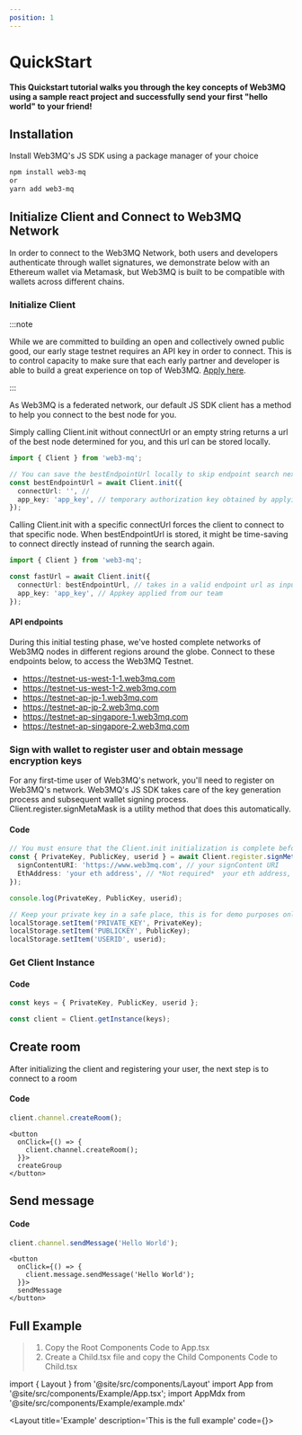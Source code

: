 ```yaml
---
position: 1
---
```


# QuickStart

**This Quickstart tutorial walks you through the key concepts of Web3MQ using a sample react project and successfully send your first "hello world" to your friend!**

## Installation

Install Web3MQ's JS SDK using a package manager of your choice

```bash
npm install web3-mq
or
yarn add web3-mq
```

<!-- ## Note

:::caution

Web3MQ's JS SDK only supports Webpack 4 for now, we are working hard to upgrade dependencies to be compatible with Webpack 5 and above.

:::


### Using create-react-app

If you are building your project using a recent version of create-react-app that's running Webpack 5 or above, you might need to downgrade in order to integrate Web3MQ into your project.

> 1.  **Copy the following command to the terminal to install the lower version of react-scripts**
>
> ```bash
> npm install react-scripts@latest4
> or
> yarn add react-scripts@latest4
> ```
>
> 2. **Select the latest 4.x version (4.0.3) in terminal** -->

## Initialize Client and Connect to Web3MQ Network

In order to connect to the Web3MQ Network, both users and developers authenticate through wallet signatures, we demonstrate below with an Ethereum wallet via Metamask, but Web3MQ is built to be compatible with wallets across different chains.

### Initialize Client

:::note

While we are committed to building an open and collectively owned public good, our early stage testnet requires an API key in order to connect. This is to control capacity to make sure that each early partner and developer is able to build a great experience on top of Web3MQ. [Apply here](https://web3mq.com/apply).

:::

As Web3MQ is a federated network, our default JS SDK client has a method to help you connect to the best node for you.

Simply calling Client.init without connectUrl or an empty string returns a url of the best node determined for you, and this url can be stored locally.

```ts
import { Client } from 'web3-mq';

// You can save the bestEndpointUrl locally to skip endpoint search next time, which will save time, and
const bestEndpointUrl = await Client.init({
  connectUrl: '', //
  app_key: 'app_key', // temporary authorization key obtained by applying, will be removed in future testnets and mainnet
});
```

Calling Client.init with a specific connectUrl forces the client to connect to that specific node. When bestEndpointUrl is stored, it might be time-saving to connect directly instead of running the search again.

```ts
import { Client } from 'web3-mq';

const fastUrl = await Client.init({
  connectUrl: bestEndpointUrl, // takes in a valid endpoint url as input, when this paramter is given, client will always connect to that specific node.
  app_key: 'app_key', // Appkey applied from our team
});
```

#### API endpoints

During this initial testing phase, we've hosted complete networks of Web3MQ nodes in different regions around the globe. Connect to these endpoints below, to access the Web3MQ Testnet.

- https://testnet-us-west-1-1.web3mq.com
- https://testnet-us-west-1-2.web3mq.com
- https://testnet-ap-jp-1.web3mq.com
- https://testnet-ap-jp-2.web3mq.com
- https://testnet-ap-singapore-1.web3mq.com
- https://testnet-ap-singapore-2.web3mq.com

### Sign with wallet to register user and obtain message encryption keys

For any first-time user of Web3MQ's network, you'll need to register on Web3MQ's network. Web3MQ's JS SDK takes care of the key generation process and subsequent wallet signing process. Client.register.signMetaMask is a utility method that does this automatically.

#### Code

```ts
// You must ensure that the Client.init initialization is complete before running this
const { PrivateKey, PublicKey, userid } = await Client.register.signMetaMask({
  signContentURI: 'https://www.web3mq.com', // your signContent URI
  EthAddress: 'your eth address', // *Not required*  your eth address, if not use your MetaMask eth address
});

console.log(PrivateKey, PublicKey, userid);

// Keep your private key in a safe place, this is for demo purposes only
localStorage.setItem('PRIVATE_KEY', PrivateKey);
localStorage.setItem('PUBLICKEY', PublicKey);
localStorage.setItem('USERID', userid);
```

### Get Client Instance

#### Code

```ts
const keys = { PrivateKey, PublicKey, userid };

const client = Client.getInstance(keys);
```

## Create room

After initializing the client and registering your user, the next step is to connect to a room

#### Code

```ts
client.channel.createRoom();
```

```tsx
<button
  onClick={() => {
    client.channel.createRoom();
  }}>
  createGroup
</button>
```

## Send message

#### Code

```ts
client.channel.sendMessage('Hello World');
```

```tsx
<button
  onClick={() => {
    client.message.sendMessage('Hello World');
  }}>
  sendMessage
</button>
```

## Full Example

> 1. Copy the Root Components Code to App.tsx
> 2. Create a Child.tsx file and copy the Child Components Code to Child.tsx

import { Layout } from '@site/src/components/Layout'
import App from '@site/src/components/Example/App.tsx';
import AppMdx from '@site/src/components/Example/example.mdx'

<Layout
title='Example'
description='This is the full example'
code={<AppMdx />}>
<App />
</Layout>

<!-- #### Root Components Code

```tsx
import React, { useMemo, useState, useEffect } from 'react';
import { Client, KeyPairsType } from 'web3-mq';
import Child from './Child';
// Root components
const App: React.FC = () => {
  const hasKeys = useMemo(() => {
    const PrivateKey = localStorage.getItem('PRIVATE_KEY') || '';
    const PublicKey = localStorage.getItem('PUBLICKEY') || '';
    if (PrivateKey && PublicKey) {
      return { PrivateKey, PublicKey };
    }
    return null;
  }, []);

  const [keys, setKeys] = useState<KeyPairsType | null>(hasKeys);
  const [fastestUrl, setFastUrl] = useState<string | null>(null);

  useEffect(() => {
    init();
  }, []);

  const init = async () => {
    const fastUrl = await Client.init({
      connectUrl: localStorage.getItem('FAST_URL'),
      app_key: 'Appkey applied from our team',
    });
    localStorage.setItem('FAST_URL', fastUrl);
    setFastUrl(fastUrl);
  };

  const signMetaMask = async () => {
    const { PrivateKey, PublicKey } = await Client.register.signMetaMask(
      'https://www.web3mq.com'
    );
    localStorage.setItem('PRIVATE_KEY', PrivateKey);
    localStorage.setItem('PUBLICKEY', PublicKey);
    setKeys({ PrivateKey, PublicKey });
  };

  if (!keys) {
    return (
      <div>
        <button onClick={signMetaMask}>signMetaMask</button>
      </div>
    );
  }

  if (!fastestUrl) {
    return null;
  }

  const client = Client.getInstance(keys);

  return (
    <div>
      <button
        onClick={() => {
          client.channel.createRoom();
        }}>
        create Room
      </button>
      <Child client={client} />
    </div>
  );
};

export default App;
```

#### Child Components Code

```tsx
import React, { useState, useEffect } from 'react';
import { Client } from 'web3-mq';

// Child components
interface IProps {
  client: Client;
}

const Child: React.FC<IProps> = (props) => {
  const { client } = props;

  const [list, setList] = useState<any>(null);
  const [activeChannel, setActiveChannel] = useState<any>(null);
  const [text, setText] = useState<string>('');
  const [messageList, setMessageList] = useState<any>([]);

  const handleEvent = (event: { type: any }) => {
    if (event.type === 'channel.getList') {
      setList(client.channel.channelList);
    }
    if (event.type === 'channel.activeChange') {
      setActiveChannel(client.channel.activeChannel);
      client.message.getMessageList({
        page: 1,
        size: 20,
      });
    }
    if (event.type === 'message.getList') {
      setMessageList(client.message.messageList);
    }
    if (event.type === 'message.delivered') {
      setText('');
      const list = messageList || [];
      setMessageList([...list, { content: text, id: list.length + 1 }]);
    }
  };

  useEffect(() => {
    client.on('channel.getList', handleEvent);
    client.on('channel.activeChange', handleEvent);
    client.on('message.getList', handleEvent);
    client.on('message.delivered', handleEvent);
    return () => {
      client.off('channel.getList');
      client.off('channel.activeChange');
      client.off('message.getList');
      client.off('message.delivered');
    };
  }, [text]);

  useEffect(() => {
    client.channel.queryChannels({ page: 1, size: 100 });
  }, []);

  const handleChangeActive = (channel: any) => {
    client.channel.setActiveChannel(channel);
  };

  const handleSendMessage = () => {
    client.message.sendMessage(text);
  };

  const changeMsgStatus = async () => {
    const ids = messageList.map((item: any) => item.messageid);
    const data = await client.message.changeMessageStatus(ids, 'read');
    console.log(data);
  };

  const List = () => {
    if (!list) {
      return null;
    }
    return (
      <ul>
        {list.map((item: any, idx: number) => {
          return (
            <li
              style={{ cursor: 'pointer' }}
              key={item.topic}
              onClick={() => handleChangeActive(item)}>
              {idx}-{item.topic}
            </li>
          );
        })}
      </ul>
    );
  };

  return (
    <div>
      <h1>room list</h1>
      <List />
      <h1>message list</h1>
      {activeChannel && (
        <div>
          <div>
            <b>activeChannel:</b>
            <span style={{ color: 'blue' }}>{activeChannel.topic}</span>
          </div>
          <div style={{ minHeight: 300, border: '1px solid #000' }}>
            {messageList.map((item: any) => {
              return (
                <div key={item.id} onClick={changeMsgStatus}>
                  message: {item.content}
                </div>
              );
            })}
          </div>
          <div>
            <input
              value={text}
              type='text'
              onChange={(e) => {
                setText(e.target.value);
              }}
            />
            <button onClick={handleSendMessage}>send Message</button>
          </div>
        </div>
      )}
    </div>
  );
};

export default Child;
``` -->
